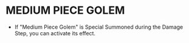 
# MEDIUM PIECE GOLEM

*   If "Medium Piece Golem" is Special Summoned during the Damage Step, you can activate its effect.

  